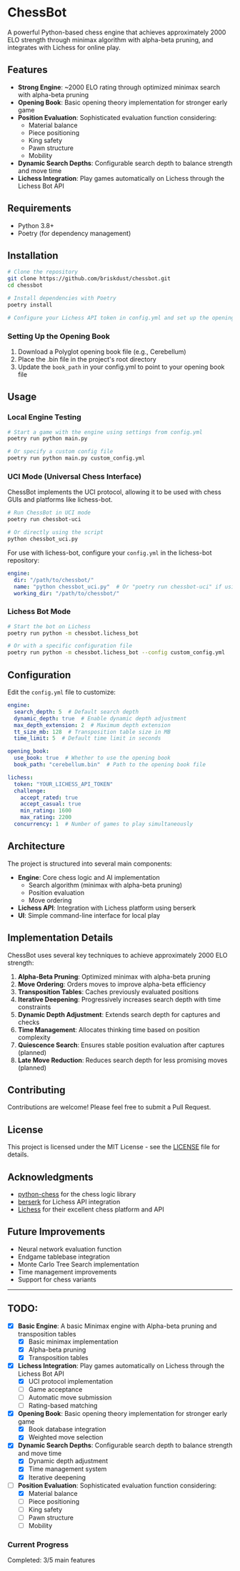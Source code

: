 # ChessBot

A powerful Python-based chess engine that achieves approximately 2000 ELO strength through minimax algorithm with alpha-beta pruning, and integrates with Lichess for online play.

## Features

- **Strong Engine**: ~2000 ELO rating through optimized minimax search with alpha-beta pruning
- **Opening Book**: Basic opening theory implementation for stronger early game
- **Position Evaluation**: Sophisticated evaluation function considering:
  - Material balance
  - Piece positioning
  - King safety
  - Pawn structure
  - Mobility
- **Dynamic Search Depths**: Configurable search depth to balance strength and move time
- **Lichess Integration**: Play games automatically on Lichess through the Lichess Bot API

## Requirements

- Python 3.8+
- Poetry (for dependency management)

## Installation

```bash
# Clone the repository
git clone https://github.com/briskdust/chessbot.git
cd chessbot

# Install dependencies with Poetry
poetry install

# Configure your Lichess API token in config.yml and set up the opening book
```

### Setting Up the Opening Book

1. Download a Polyglot opening book file (e.g., Cerebellum)
2. Place the .bin file in the project's root directory
3. Update the `book_path` in your config.yml to point to your opening book file

## Usage

### Local Engine Testing

```bash
# Start a game with the engine using settings from config.yml
poetry run python main.py

# Or specify a custom config file
poetry run python main.py custom_config.yml
```

### UCI Mode (Universal Chess Interface)

ChessBot implements the UCI protocol, allowing it to be used with chess GUIs and platforms like lichess-bot.

```bash
# Run ChessBot in UCI mode
poetry run chessbot-uci

# Or directly using the script
python chessbot_uci.py
```

For use with lichess-bot, configure your `config.yml` in the lichess-bot repository:

```yaml
engine:
  dir: "/path/to/chessbot/"
  name: "python chessbot_uci.py"  # Or "poetry run chessbot-uci" if using poetry
  working_dir: "/path/to/chessbot/"
```

### Lichess Bot Mode

```bash
# Start the bot on Lichess
poetry run python -m chessbot.lichess_bot

# Or with a specific configuration file
poetry run python -m chessbot.lichess_bot --config custom_config.yml
```

## Configuration

Edit the `config.yml` file to customize:

```yaml
engine:
  search_depth: 5  # Default search depth
  dynamic_depth: true  # Enable dynamic depth adjustment
  max_depth_extension: 2  # Maximum depth extension
  tt_size_mb: 128  # Transposition table size in MB
  time_limit: 5  # Default time limit in seconds

opening_book:
  use_book: true  # Whether to use the opening book
  book_path: "cerebellum.bin"  # Path to the opening book file

lichess:
  token: "YOUR_LICHESS_API_TOKEN"
  challenge:
    accept_rated: true
    accept_casual: true
    min_rating: 1600
    max_rating: 2200
  concurrency: 1  # Number of games to play simultaneously
```

## Architecture

The project is structured into several main components:

- **Engine**: Core chess logic and AI implementation
  - Search algorithm (minimax with alpha-beta pruning)
  - Position evaluation
  - Move ordering
- **Lichess API**: Integration with Lichess platform using berserk
- **UI**: Simple command-line interface for local play

## Implementation Details

ChessBot uses several key techniques to achieve approximately 2000 ELO strength:

1. **Alpha-Beta Pruning**: Optimized minimax with alpha-beta pruning
2. **Move Ordering**: Orders moves to improve alpha-beta efficiency
3. **Transposition Tables**: Caches previously evaluated positions
4. **Iterative Deepening**: Progressively increases search depth with time constraints
5. **Dynamic Depth Adjustment**: Extends search depth for captures and checks
6. **Time Management**: Allocates thinking time based on position complexity
7. **Quiescence Search**: Ensures stable position evaluation after captures (planned)
8. **Late Move Reduction**: Reduces search depth for less promising moves (planned)

## Contributing

Contributions are welcome! Please feel free to submit a Pull Request.

## License

This project is licensed under the MIT License - see the [LICENSE](LICENSE) file for details.

## Acknowledgments

- [python-chess](https://python-chess.readthedocs.io/) for the chess logic library
- [berserk](https://github.com/rhgrant10/berserk) for Lichess API integration
- [Lichess](https://lichess.org/) for their excellent chess platform and API

## Future Improvements

- Neural network evaluation function
- Endgame tablebase integration
- Monte Carlo Tree Search implementation
- Time management improvements
- Support for chess variants

---

## TODO:

- [x] **Basic Engine**: A basic Minimax engine with Alpha-beta pruning and transposition tables
  - [x] Basic minimax implementation
  - [x] Alpha-beta pruning
  - [x] Transposition tables

- [x] **Lichess Integration**: Play games automatically on Lichess through the Lichess Bot API
  - [x] UCI protocol implementation
  - [ ] Game acceptance
  - [ ] Automatic move submission
  - [ ] Rating-based matching

- [x] **Opening Book**: Basic opening theory implementation for stronger early game
  - [x] Book database integration
  - [x] Weighted move selection

- [x] **Dynamic Search Depths**: Configurable search depth to balance strength and move time
  - [x] Dynamic depth adjustment
  - [x] Time management system
  - [x] Iterative deepening

- [ ] **Position Evaluation**: Sophisticated evaluation function considering:
  - [x] Material balance
  - [ ] Piece positioning
  - [ ] King safety
  - [ ] Pawn structure
  - [ ] Mobility

### Current Progress

Completed: 3/5 main features
